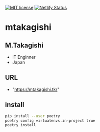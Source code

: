 [![MIT license](https://img.shields.io/badge/License-MIT-blue.svg)](https://lbesson.mit-license.org/) [![Netlify Status](https://api.netlify.com/api/v1/badges/cf669616-af9c-424e-bd66-d00fe89e9420/deploy-status)](https://app.netlify.com/sites/jolly-brown-b98547/deploys)

# mtakagishi

## M.Takagishi

* IT Enginner
* Japan

## URL

* "https://mtakagishi.tk/"

## install

``` bash
pip install --user poetry
poetry config virtualenvs.in-project true
poetry install
```
